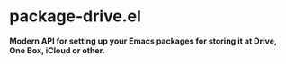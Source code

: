 # package-drive.el

**Modern API for setting up your Emacs packages for storing it at Drive, One Box, iCloud or other.**

